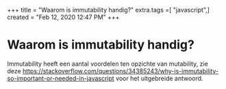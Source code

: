 +++
title = "Waarom is immutability handig?"
extra.tags =[ "javascript",]
created = "Feb 12, 2020 12:47 PM"
+++
# Waarom is immutability handig?
Immutability heeft een aantal voordelen ten opzichte van mutability, zie deze https://stackoverflow.com/questions/34385243/why-is-immutability-so-important-or-needed-in-javascript voor het uitgebreide antwoord.
